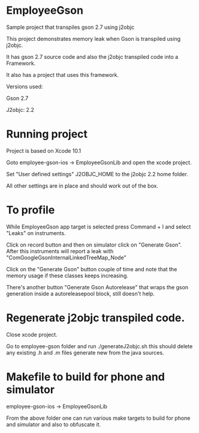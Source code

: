 # EmployeeGson
Sample project that transpiles gson 2.7 using j2objc

This project demonstrates memory leak when Gson is transpiled using j2objc. 

It has gson 2.7 source code and also the j2objc transpiled code into a Framework. 

It also has a project that uses this framework. 

Versions used:

Gson 2.7

J2objc: 2.2

# Running project

Project is based on Xcode 10.1

Goto employee-gson-ios -> EmployeeGsonLib and open the xcode project. 

Set "User defined settings" J2OBJC_HOME to the j2objc 2.2 home folder. 

All other settings are in place and should work out of the box. 

# To profile

While EmployeeGson app target is selected press Command + I and select "Leaks" on instruments. 

Click on record button and then on simulator click on "Generate Gson". After this instruments will report a leak with "ComGoogleGsonInternalLinkedTreeMap_Node"

Click on the "Generate Gson" button couple of time and note that the memory usage if these classes keeps increasing. 

There's another button "Generate Gson Autorelease" that wraps the gson generation inside a autoreleasepool block, still doesn't help.

# Regenerate j2objc transpiled code.

Close xcode project. 

Go to employee-gson folder and run ./generateJ2objc.sh this should delete any existing .h and .m files generate new from the java sources. 

# Makefile to build for phone and simulator

employee-gson-ios -> EmployeeGsonLib

From the above folder one can run various make targets to build for phone and simulator and also to obfuscate it. 

